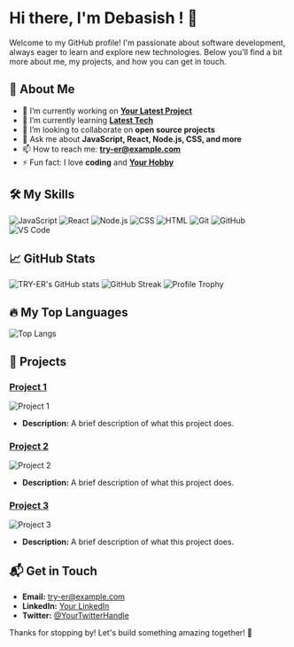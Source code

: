 # Hi there, I'm Debasish ! 👋

Welcome to my GitHub profile! I'm passionate about software development, always eager to learn and explore new technologies. Below you'll find a bit more about me, my projects, and how you can get in touch.

## 🚀 About Me

- 🔭 I’m currently working on **[Your Latest Project](https://github.com/TRY-ER/Your-Latest-Project)**
- 🌱 I’m currently learning **[Latest Tech](https://link-to-tech-resource)**
- 👯 I’m looking to collaborate on **open source projects**
- 💬 Ask me about **JavaScript, React, Node.js, CSS, and more**
- 📫 How to reach me: **[try-er@example.com](mailto:try-er@example.com)**
- ⚡ Fun fact: I love **coding** and **[Your Hobby](https://link-to-hobby-resource)**

## 🛠️ My Skills

![JavaScript](https://img.shields.io/badge/-JavaScript-000?&logo=JavaScript)
![React](https://img.shields.io/badge/-React-000?&logo=React)
![Node.js](https://img.shields.io/badge/-Node.js-000?&logo=Node.js)
![CSS](https://img.shields.io/badge/-CSS-000?&logo=CSS3)
![HTML](https://img.shields.io/badge/-HTML-000?&logo=HTML5)
![Git](https://img.shields.io/badge/-Git-000?&logo=Git)
![GitHub](https://img.shields.io/badge/-GitHub-000?&logo=GitHub)
![VS Code](https://img.shields.io/badge/-VS%20Code-000?&logo=Visual%20Studio%20Code)

## 📈 GitHub Stats

![TRY-ER's GitHub stats](https://github-readme-stats.vercel.app/api?username=TRY-ER&show_icons=true&theme=radical)
![GitHub Streak](https://github-readme-streak-stats.herokuapp.com/?user=TRY-ER&theme=radical)
![Profile Trophy](https://github-profile-trophy.vercel.app/?username=TRY-ER&theme=radical)

## 🔥 My Top Languages

![Top Langs](https://github-readme-stats.vercel.app/api/top-langs/?username=TRY-ER&layout=compact&theme=radical)

## 📂 Projects

### [Project 1](https://github.com/TRY-ER/Project-1)
![Project 1](https://img.shields.io/github/stars/TRY-ER/Project-1?style=social)
- **Description:** A brief description of what this project does.

### [Project 2](https://github.com/TRY-ER/Project-2)
![Project 2](https://img.shields.io/github/stars/TRY-ER/Project-2?style=social)
- **Description:** A brief description of what this project does.

### [Project 3](https://github.com/TRY-ER/Project-3)
![Project 3](https://img.shields.io/github/stars/TRY-ER/Project-3?style=social)
- **Description:** A brief description of what this project does.

## 📬 Get in Touch

- **Email:** [try-er@example.com](mailto:try-er@example.com)
- **LinkedIn:** [Your LinkedIn](https://www.linkedin.com/in/your-profile)
- **Twitter:** [@YourTwitterHandle](https://twitter.com/YourTwitterHandle)

Thanks for stopping by! Let's build something amazing together! 🚀

